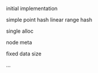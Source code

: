 
initial implementation

simple point hash
linear range hash

single alloc

node meta

fixed data size

...
